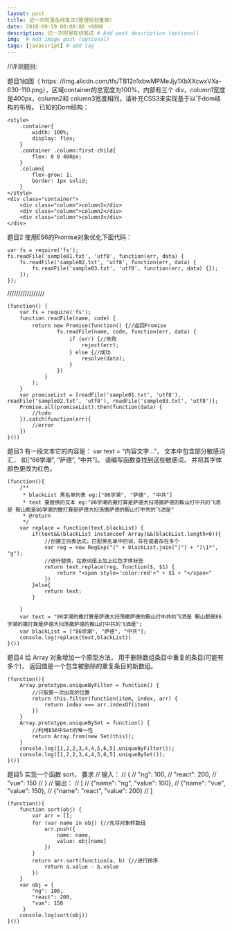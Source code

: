 ```yaml
---
layout: post
title: 记一次阿里在线笔试(整理规划重做)
date: 2018-09-19 00:00:00 +0800
description: 记一次阿里在线笔试 # Add post description (optional)
img:  # Add image post (optional)
tags: [javascript] # add tag
---
```


//评测题目: 

题目1如图（ https: //img.alicdn.com/tfs/TB12n1xbwMPMeJjy1XbXXcwxVXa-630-110.png），区域container的总宽度为100%，内部有三个 div，column1宽度是400px，column2和 column3宽度相同。请补充CSS3来实现基于以下dom结构的布局。
	已知的Dom结构： 

```
<style>
    .container{
    	width: 100%;
    	display: flex;
    }
    .container .column:first-child{
    	flex: 0 0 400px;
    }
    .column{
    	flex-grow: 1;
    	border: 1px solid;
    }
</style>
<div class="container">
    <div class="column">column1</div>
    <div class="column">column2</div>
    <div class="column">column3</div>
</div>
```

题目2
使用ES6的Promise对象优化下面代码：

```
var fs = require('fs');
fs.readFile('sample01.txt', 'utf8', function(err, data) {
	fs.readFile('sample02.txt', 'utf8', function(err, data) {
		fs.readFile('sample03.txt', 'utf8', function(err, data) {});
	});
});
```

/////////////////

```
(function() {
	var fs = require('fs');
	function readFile(name, code) {
		return new Promise(function() {//返回Promise
				fs.readFile(name, code, function(err, data) {
					if (err) {//失败
						reject(err);
					} else {//成功
						resolve(data);
					}
				})
			}
		);
	}
	var promiseList = [readFile('sample01.txt', 'utf8'), readFile('sample02.txt', 'utf8'), readFile('sample03.txt', 'utf8')];
	Promise.all(promiseList).then(function(data) {
		//todo
	}).catch(function(err){
		//error
	})
}())
```


题目3
有一段文本它的内容是：
var text = “内容文字…”， 文本中包含部分敏感词汇， 如[“86学潮”, “萨德”, “中共”]。 请编写函数查找到这些敏感词， 并将其字体颜色更改为红色。


```
(function(){
	/**
	 * blackList 黑名单列表 eg:["86学潮", "萨德", "中共"]
	 * text 要替换的文本 eg:"86学潮的撒打算是萨德大扫荡撒萨德的鞍山打中共的飞洒是 鞍山都是86学潮的撒打算是萨德大扫荡撒萨德的鞍山打中共的飞洒是"
	 * @return 
	 */
	var replace = function(text,blackList) {
		if(text&&(blackList instanceof Array)&&(blackList.length>0)){
			//创建正则表达式。匹配黑名单中的词，存在或者存在多个
			var reg = new RegExp("(" + blackList.join("|") + ")\1*", "g");
			//进行替换，在原词组上加上红色字体标签
			return text.replace(reg, function($, $1) {
				return "<span style='color:red'>" + $1 + "</span>"
			})
		}else{
			return text;
		}

	}
	var text = "86学潮的撒打算是萨德大扫荡撒萨德的鞍山打中共的飞洒是 鞍山都是86学潮的撒打算是萨德大扫荡撒萨德的鞍山打中共的飞洒是";
	var blackList = ["86学潮", "萨德", "中共"];
	console.log(replace(text,blackList))
}())
```


题目4
给 Array 对象增加一个原型方法， 用于删除数组条目中重复的条目(可能有多个)， 返回值是一个包含被删除的重复条目的新数组。

```
(function(){
	Array.prototype.uniqueByFilter = function() {
		//只取第一次出现的位置
		return this.filter(function(item, index, arr) {
			return index === arr.indexOf(item)
		})
	}
	Array.prototype.uniqueBySet = function() {
		//利用ES6中Set的唯一性
		return Array.from(new Set(this));
	}
	console.log([1,2,2,3,4,4,5,6,5].uniqueByFilter());
	console.log([1,2,2,3,4,4,5,6,5].uniqueBySet());
}())
```


题目5
实现一个函数 sort， 要求
// 输入：
// {
//     "ng": 100,
//     "react": 200,
//     "vue": 150
// }
// 输出：
// [
//     {"name": "ng", "value": 100},
//     {"name": "vue", "value": 150},
//     {"name": "react", "value": 200}
// ]

```
(function(){
	function sort(obj) {
		var arr = [];
		for (var name in obj) {//先将对象转数组
			arr.push({
				name: name,
				value: obj[name]
			})
		}
		return arr.sort(function(a, b) {//进行排序
			return a.value - b.value
		})
	}
	var obj = {
		"ng": 100,
		"react": 200,
		"vue": 150
	 }
	console.log(sort(obj))
}())
```


